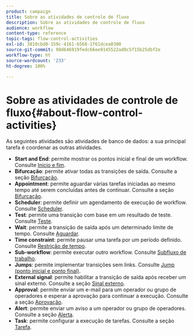 ```yaml
---
product: campaign
title: Sobre as atividades de controle de fluxo
description: Sobre as atividades de controle de fluxo
audience: workflow
content-type: reference
topic-tags: flow-control-activities
exl-id: 3810cbd0-159c-4161-b568-1f61dcea0300
source-git-commit: 98d646919fedc66ee9145522ad0c5f15b25dbf2e
workflow-type: ht
source-wordcount: '233'
ht-degree: 100%

---
```


# Sobre as atividades de controle de fluxo{#about-flow-control-activities}

As seguintes atividades são atividades de banco de dados: a sua principal tarefa é coordenar as outras atividades.

* **Start and End**: permite mostrar os pontos inicial e final de um workflow. Consulte [Início e fim](../../workflow/using/start-and-end.md).
* **Bifurcação**: permite ativar todas as transições de saída. Consulte a seção [Bifurcação](../../workflow/using/fork.md).
* **Appointment**: permite aguardar várias tarefas iniciadas ao mesmo tempo até serem concluídas antes de continuar. Consulte a seção [Bifurcação](../../workflow/using/fork.md).
* **Scheduler**: permite definir um agendamento de execução de workflow. Consulte [Scheduler](../../workflow/using/scheduler.md).
* **Test**: permite uma transição com base em um resultado de teste. Consulte [Teste](../../workflow/using/test.md).
* **Wait**: permite a transição de saída após um determinado limite de tempo. Consulte [Aguardar](../../workflow/using/wait.md).
* **Time constraint**: permite pausar uma tarefa por um período definido. Consulte [Restrição de tempo](../../workflow/using/time-constraint.md).
* **Sub-workflow**: permite executar outro workflow. Consulte [Subfluxo de trabalho](../../workflow/using/sub-workflow.md).
* **Jumps**: permite implementar transições sem links. Consulte [Jump (ponto inicial e ponto final)](../../workflow/using/jump--start-point-and-end-point-.md).
* **External signal**: permite habilitar a transição de saída após receber um sinal externo. Consulte a seção [Sinal externo](../../workflow/using/external-signal.md).
* **Approval**: permite enviar um e-mail para um operador ou grupo de operadores e esperar a aprovação para continuar a execução. Consulte a seção [Aprovação](../../workflow/using/approval.md).
* **Alert**: permite enviar um aviso a um operador ou grupo de operadores. Consulte a seção [Alerta](../../workflow/using/alert.md).
* **Task**: permite configurar a execução de tarefas. Consulte a seção [Tarefa](../../workflow/using/task.md).
